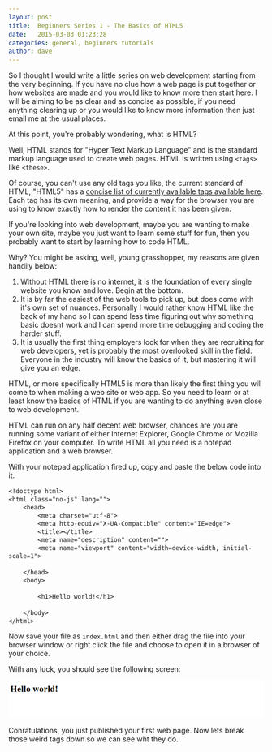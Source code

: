 ```yaml
---
layout: post
title:  Beginners Series 1 - The Basics of HTML5
date:   2015-03-03 01:23:28
categories: general, beginners tutorials
author: dave
---
```

So I thought I would write a little series on web development starting from the very beginning. If you have no clue how a web page is put together or how websites are made and you would like to know more then start here. I will be aiming to be as clear and as concise as possible, if you need anything clearing up or you would like to know more information then just email me at the usual places.


At this point, you're probably wondering, what is HTML?

Well, HTML stands for "Hyper Text Markup Language" and is the standard markup language used to create web pages.  HTML is written using `<tags>` like `<these>`.

Of course, you can't use any old tags you like, the current standard of HTML, "HTML5" has a [concise list of currently available tags available here](https://developer.mozilla.org/en/docs/Web/HTML/Element). Each tag has its own meaning, and provide a way for the browser you are using to know exactly how to render the content it has been given.

If you're looking into web development, maybe you are wanting to make your own site, maybe you just want to learn some stuff for fun, then you probably want to start by learning how to code HTML.

Why? You might be asking, well, young grasshopper, my reasons are given handily below:

1. Without HTML there is no internet, it is the foundation of every single website you know and love. Begin at the bottom.
2. It is by far the easiest of the web tools to pick up, but does come with it's own set of nuances. Personally I would rather know HTML like the back of my hand so I can spend less time figuring out why something basic doesnt work and I can spend more time debugging and coding the harder stuff.
3. It is usually the first thing employers look for when they are recruiting for web developers, yet is probably the most overlooked skill in the field. Everyone in the industry will know the basics of it, but mastering it will give you an edge.


HTML, or more specifically HTML5 is more than likely the first thing you will come to when making a web site or web app. So you need to learn or at least know the basics of HTML if you are wanting to do anything even close to web development.

HTML can run on any half decent web browser, chances are you are running some variant of either Internet Explorer, Google Chrome or Mozilla Firefox on your computer. To write HTML all you need is a notepad application and a web browser.

With your notepad application fired up, copy and paste the below code into it.


    <!doctype html>
    <html class="no-js" lang="">
        <head>
            <meta charset="utf-8">
            <meta http-equiv="X-UA-Compatible" content="IE=edge">
            <title></title>
            <meta name="description" content="">
            <meta name="viewport" content="width=device-width, initial-scale=1">

        </head>
        <body>

            <h1>Hello world!</h1>

        </body>
    </html>

Now save your file as `index.html` and then either drag the file into your browser window or right click the file and choose to open it in a browser of your choice.

With any luck, you should see the following screen:

![alt text][logo]

[logo]: /img/blogImages/htmlbasics1png.png "Logo Title Text 2"

Conratulations, you just published your first web page. Now lets break those weird tags down so we can see wht they do.